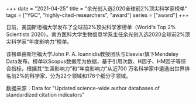 +++
date = "2021-04-25"
title = "余光创入选2020全球前2%顶尖科学家榜单"
tags = ["YGC", "highly-cited-researchers", "award"]
series = ["award"]
+++


日前，美国斯坦福大学发布了全球前2%顶尖科学家榜单（World's Top 2% Scientists 2020）。南方医科大学生物信息学系主任余光创入选2020全球前2%顶尖科学家“年度影响力”榜单。

该榜单由斯坦福大学John P. A. Ioannidis教授团队与Elsevier旗下Mendeley Data发布。榜单以Scopus数据库为依据，基于引用次数、H因子、HM因子等综合指标，根据其“生涯影响力”和“年度影响力”从近700 万名科学家中遴选出世界排名前2%的科学家，分为22个领域和176个细分子领域。

数据来源：Data for "Updated science-wide author databases of standardized citation indicators"

